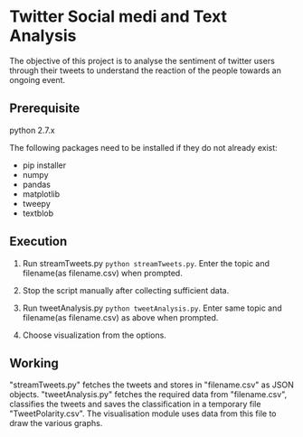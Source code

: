# Twitter Social medi and Text Analysis
The objective of this project is to analyse the sentiment of twitter users through their tweets to understand the reaction of the people towards an ongoing event.

## Prerequisite
python 2.7.x 

The following packages need to be installed if they do not already exist: 
- pip installer
- numpy
- pandas
- matplotlib
- tweepy
- textblob

## Execution
1. Run streamTweets.py
`python streamTweets.py`.
Enter the topic and filename(as filename.csv) when prompted.

2. Stop the script manually after collecting sufficient data.

3. Run tweetAnalysis.py
`python tweetAnalysis.py`.
Enter same topic and filename(as filename.csv) as above when prompted.

4. Choose visualization from the options.


## Working
"streamTweets.py" fetches the tweets and stores in "filename.csv" as JSON objects.
"tweetAnalysis.py" fetches the required data from "filename.csv", classifies the tweets and saves the classification in a temporary file "TweetPolarity.csv". 
The visualisation module uses data from this file to draw the various graphs. 
